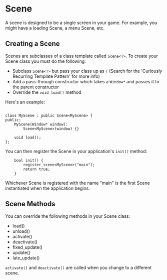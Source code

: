 
# Scene

A scene is designed to be a single screen in your game. For example, you might have a loading Scene, a menu Scene, etc.

## Creating a Scene

Scenes are subclasses of a class template called `Scene<T>`. To create your Scene class you must do the following:

 - Subclass `Scene<T>` but pass your class up as `T` (Search for the 'Curiously Recurring Template Pattern' for more info)
 - Add a pass-through constructor which takes a `Window*` and passes it to the parent constructor
 - Override the `void load()` method

Here's an example:

```

class MyScene : public Scene<MyScene> {
public:
    MyScene(Window* window):
        Scene<MyScene>(window) {}

    void load();
};

```

You can then register the Scene in your application's `init()` method:


```
    bool init() {
        register_scene<MyScene>("main");
        return true;
    }
```

Whichever Scene is registered with the name "main" is the first Scene instantiated when the application begins.

## Scene Methods

You can override the following methods in your Scene class:

 - load()
 - unload()
 - activate()
 - deactivate()
 - fixed_update()
 - update()
 - late_update()

`activate()` and `deactivate()` are called when you change to a different scene.




